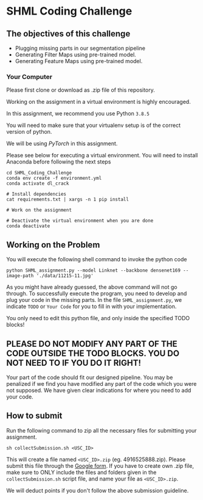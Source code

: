 # SHML Coding Challenge
## The objectives of this challenge
* Plugging missing parts in our segmentation pipeline
* Generating Filter Maps using pre-trained model.
* Generating Feature Maps using pre-trained model.


### Your Computer
Please first clone or download as .zip file of this repository.

Working on the assignment in a virtual environment is highly encouraged.

In this assignment, we recommend you use Python `3.8.5` 

You will need to make sure that your virtualenv setup is of the correct version of python. 

We will be using *PyTorch* in this assignment.

Please see below for executing a virtual environment. You will need to install Anaconda before following the next steps

```shell
cd SHML_Coding_Challenge
conda env create -f environment.yml
conda activate dl_crack

# Install dependencies
cat requirements.txt | xargs -n 1 pip install

# Work on the assignment

# Deactivate the virtual environment when you are done
conda deactivate
```

## Working on the Problem

You will execute the following shell command to invoke the python code

```shell
python SHML_assignment.py --model Linknet --backbone densenet169 --image-path './data/11215-11.jpg'
```

As you might have already guessed, the above command will not go through. To successfully execute the program, you need to develop and plug your code in the missing parts. In the file `SHML_assignment.py`, we indicate `TODO` or `Your Code` for you to fill in with your implementation.

You only need to edit this python file, and only inside the specified TODO blocks!


## PLEASE DO NOT MODIFY ANY PART OF THE CODE OUTSIDE THE TODO BLOCKS. YOU DO NOT NEED TO IF YOU DO IT RIGHT!


Your part of the code should fit our designed pipeline. You may be penalized if we find you have modified any part of the code which you were not supposed. We have given clear indications for where you need to add your code.


## How to submit

Run the following command to zip all the necessary files for submitting your assignment.

```shell
sh collectSubmission.sh <USC_ID>
```

This will create a file named `<USC_ID>.zip` (eg. 4916525888.zip). Please submit this file through the [Google form]().
If you have to create own .zip file, make sure to ONLY include the files and folders given in the `collectSubmission.sh` script file, and name your file as `<USC_ID>.zip`.

We will deduct points if you don't follow the above submission guideline.
